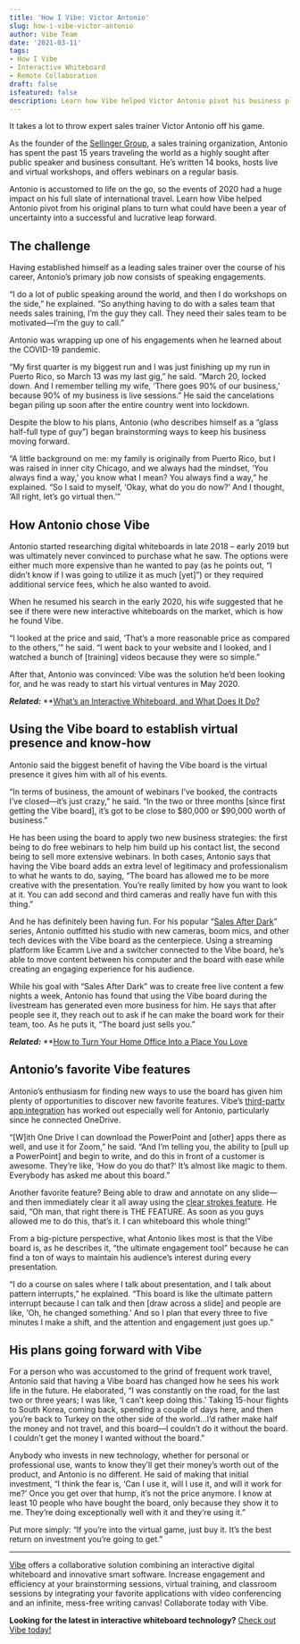 ```yaml
---
title: 'How I Vibe: Victor Antonio'
slug: how-i-vibe-victor-antonio
author: Vibe Team
date: '2021-03-11'
tags:
- How I Vibe
- Interactive Whiteboard
- Remote Collaboration
draft: false
isfeatured: false
description: Learn how Vibe helped Victor Antonio pivot his business plan to make the most of an uncertain time.
---
```


It takes a lot to throw expert sales trainer Victor Antonio off his game.

As the founder of the [Sellinger Group](https://www.sellingergroup.com/), a sales training organization, Antonio has spent the past 15 years traveling the world as a highly sought after public speaker and business consultant. He’s written 14 books, hosts live and virtual workshops, and offers webinars on a regular basis.

Antonio is accustomed to life on the go, so the events of 2020 had a huge impact on his full slate of international travel. Learn how Vibe helped Antonio pivot from his original plans to turn what could have been a year of uncertainty into a successful and lucrative leap forward.

## The challenge

Having established himself as a leading sales trainer over the course of his career, Antonio’s primary job now consists of speaking engagements.

“I do a lot of public speaking around the world, and then I do workshops on the side,” he explained. “So anything having to do with a sales team that needs sales training, I’m the guy they call. They need their sales team to be motivated—I’m the guy to call.”

Antonio was wrapping up one of his engagements when he learned about the COVID-19 pandemic.

“My first quarter is my biggest run and I was just finishing up my run in Puerto Rico, so March 13 was my last gig,” he said. “March 20, locked down. And I remember telling my wife, ‘There goes 90% of our business,’ because 90% of my business is live sessions.” He said the cancelations began piling up soon after the entire country went into lockdown.

Despite the blow to his plans, Antonio (who describes himself as a “glass half-full type of guy”) began brainstorming ways to keep his business moving forward.

“A little background on me: my family is originally from Puerto Rico, but I was raised in inner city Chicago, and we always had the mindset, ‘You always find a way,’ you know what I mean? You always find a way,” he explained. “So I said to myself, ‘Okay, what do you do now?’ And I thought, ‘All right, let’s go virtual then.’”

## How Antonio chose Vibe

Antonio started researching digital whiteboards in late 2018 – early 2019 but was ultimately never convinced to purchase what he saw. The options were either much more expensive than he wanted to pay (as he points out, “I didn’t know if I was going to utilize it as much [yet]”) or they required additional service fees, which he also wanted to avoid.

When he resumed his search in the early 2020, his wife suggested that he see if there were new interactive whiteboards on the market, which is how he found Vibe.

“I looked at the price and said, ‘That’s a more reasonable price as compared to the others,’” he said. “I went back to your website and I looked, and I watched a bunch of [training] videos because they were so simple.”

After that, Antonio was convinced: Vibe was the solution he’d been looking for, and he was ready to start his virtual ventures in May 2020.

***Related:*** **[What’s an Interactive Whiteboard, and What Does It Do?](https://vibe.us/blog/interactive-whiteboard-what-is-it-and-what-does-it-do/)

## Using the Vibe board to establish virtual presence and know-how

Antonio said the biggest benefit of having the Vibe board is the virtual presence it gives him with all of his events.

“In terms of business, the amount of webinars I’ve booked, the contracts I’ve closed—it’s just crazy,” he said. “In the two or three months [since first getting the Vibe board], it’s got to be close to $80,000 or $90,000 worth of business.”

He has been using the board to apply two new business strategies: the first being to do free webinars to help him build up his contact list, the second being to sell more extensive webinars. In both cases, Antonio says that having the Vibe board adds an extra level of legitimacy and professionalism to what he wants to do, saying, “The board has allowed me to be more creative with the presentation. You’re really limited by how you want to look at it. You can add second and third cameras and really have fun with this thing.”

And he has definitely been having fun. For his popular “[Sales After Dark](https://www.youtube.com/watch?v=4S6HY4lTCjQ&list=PLA6As4Un47h-ysTO7OMPx6tfqIaW9oJH1)” series, Antonio outfitted his studio with new cameras, boom mics, and other tech devices with the Vibe board as the centerpiece. Using a streaming platform like Ecamm Live and a switcher connected to the Vibe board, he’s able to move content between his computer and the board with ease while creating an engaging experience for his audience.

While his goal with “Sales After Dark” was to create free live content a few nights a week, Antonio has found that using the Vibe board during the livestream has generated even more business for him. He says that after people see it, they reach out to ask if he can make the board work for their team, too. As he puts it, “The board just sells you.”

***Related:*** **[How to Turn Your Home Office Into a Place You Love](https://vibe.us/blog/7-ways-to-turn-your-home-office-into-a-place-you-love/)

## Antonio’s favorite Vibe features

Antonio’s enthusiasm for finding new ways to use the board has given him plenty of opportunities to discover new favorite features. Vibe’s [third-party app integration](https://vibe.us/android-app-store/) has worked out especially well for Antonio, particularly since he connected OneDrive.

“[W]ith One Drive I can download the PowerPoint and [other] apps there as well, and use it for Zoom,” he said. “And I’m telling you, the ability to [pull up a PowerPoint] and begin to write, and do this in front of a customer is awesome. They’re like, ‘How do you do that?’ It’s almost like magic to them. Everybody has asked me about this board.”

Another favorite feature? Being able to draw and annotate on any slide—and then immediately clear it all away using the [clear strokes feature](https://youtu.be/uRMJUEROMvQ). He said, “Oh man, that right there is THE FEATURE. As soon as you guys allowed me to do this, that’s it. I can whiteboard this whole thing!”

From a big-picture perspective, what Antonio likes most is that the Vibe board is, as he describes it, “the ultimate engagement tool” because he can find a ton of ways to maintain his audience’s interest during every presentation.

“I do a course on sales where I talk about presentation, and I talk about pattern interrupts,” he explained. “This board is like the ultimate pattern interrupt because I can talk and then [draw across a slide] and people are like, ‘Oh, he changed something.’ And so I plan that every three to five minutes I make a shift, and the attention and engagement just goes up.”

## His plans going forward with Vibe

For a person who was accustomed to the grind of frequent work travel, Antonio said that having a Vibe board has changed how he sees his work life in the future. He elaborated, “I was constantly on the road, for the last two or three years; I was like, ‘I can’t keep doing this.’ Taking 15-hour flights to South Korea, coming back, spending a couple of days here, and then you’re back to Turkey on the other side of the world…I’d rather make half the money and not travel, and this board—I couldn’t do it without the board. I couldn’t get the money I wanted without the board.”

Anybody who invests in new technology, whether for personal or professional use, wants to know they’ll get their money’s worth out of the product, and Antonio is no different. He said of making that initial investment, “I think the fear is, ‘Can I use it, will I use it, and will it work for me?’ Once you get over that hump, it’s not the price anymore. I know at least 10 people who have bought the board, only because they show it to me. They’re doing exceptionally well with it and they’re using it.”

Put more simply: “If you’re into the virtual game, just buy it. It’s the best return on investment you’re going to get.”



---

[Vibe](https://vibe.us/) offers a collaborative solution combining an interactive digital whiteboard and innovative smart software. Increase engagement and efficiency at your brainstorming sessions, virtual training, and classroom sessions by integrating your favorite applications with video conferencing and an infinite, mess-free writing canvas! Collaborate today with Vibe.

**Looking for the latest in interactive whiteboard technology?** [Check out Vibe today!](https://vibe.us/order/)
